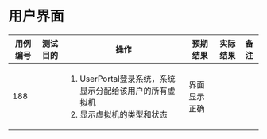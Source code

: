 # 用户界面

|用例编号|测试目的|操作|预期结果|实际结果|备注|
|--------|--------|----|--------|--------|----|
|188     ||<ol><li>UserPortal登录系统，系统显示分配给该用户的所有虚拟机</li><li>显示虚拟机的类型和状态</li></ol>|界面显示正确|||

